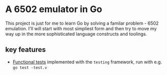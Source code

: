 # A 6502 emulator in Go

This project is just for me to learn Go by solving a familar problem - 6502 emulation. I'll will start with most simpliest form and then try to move my way up in the more sophisticated language constructs and toolings.

## key features

- [Functional tests](https://github.com/Klaus2m5/6502_65C02_functional_tests) implemented with the `testing` framework, run with e.g. `go test -test.v`
